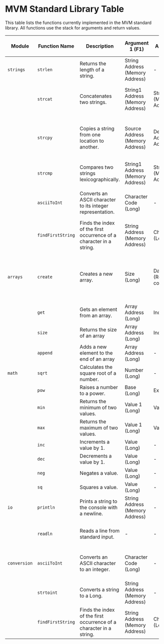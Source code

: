 # MVM Standard Library Table

This table lists the functions currently implemented in the MVM standard library. All functions use the stack for
arguments and return values.

| Module       | Function Name     | Description                                                         | Argument 1 (F1)                  | Argument 2 (F2)                      | Argument 3 (F3) | Return Value(s) (Stack)                      | Notes                                                                        |
|--------------|-------------------|---------------------------------------------------------------------|----------------------------------|--------------------------------------|-----------------|----------------------------------------------|------------------------------------------------------------------------------|
| `strings`    | `strlen`          | Returns the length of a string.                                     | String Address (Memory Address)  | -                                    | -               | Length (Long)                                | Excludes the null terminator.                                                |
|              | `strcat`          | Concatenates two strings.                                           | String1 Address (Memory Address) | String2 Address (Memory Address)     | -               | Concatenated String Address (Memory Address) | Allocates memory for the concatenated string.                                |
|              | `strcpy`          | Copies a string from one location to another.                       | Source Address (Memory Address)  | Destination Address (Memory Address) | -               | Destination Address (Memory Address)         | Allocates memory for the copied string. The source string remains unchanged. |
|              | `strcmp`          | Compares two strings lexicographically.                             | String1 Address (Memory Address) | String2 Address (Memory Address)     | -               | Result (0 or 1)                              | Returns 1 if strings are equal; 0 otherwise.                                 |
|              | `asciiToInt`      | Converts an ASCII character to its integer representation.          | Character Code (Long)            | -                                    | -               | Integer Value (Long)                         | Returns -1 if the input is not a valid ASCII character.                      |
|              | `findFirstString` | Finds the index of the first occurrence of a character in a string. | String Address (Memory Address)  | Character Code (Long)                | -               | Index (Long)                                 | Returns -1 if the character is not found.                                    |
| `arrays`     | `create`          | Creates a new array.                                                | Size (Long)                      | Data Type (RegisterDataType code)    | -               | Array Base Address (Long)                    | Data Type code: 0=Byte, 1=Short, 2=Int, 3=Long, 4=Float, 5=Double.           |
|              | `get`             | Gets an element from an array.                                      | Array Address (Long)             | Index (Long)                         | -               | Element Value (Long)                         | Performs bounds checking.                                                    |
|              | `size`            | Returns the size of an array                                        | Array Address (Long)             | Index (Long)                         | Value (Long)    | -                                            | Performs bounds checking.                                                    |
|              | `append`          | Adds a new element to the end of an array                           | Array Address (Long)             | -                                    | -               | Length (Long)                                | -                                                                            |
| `math`       | `sqrt`            | Calculates the square root of a number.                             | Number (Long)                    | -                                    | -               | Result (Long)                                | Returns 0 if the input is negative.                                          |
|              | `pow`             | Raises a number to a power.                                         | Base (Long)                      | Exponent (Long)                      | -               | Result (Long)                                | Returns 0 on error.                                                          |
|              | `min`             | Returns the minimum of two values.                                  | Value 1 (Long)                   | Value 2 (Long)                       | -               | Minimum Value (Long)                         | -                                                                            |
|              | `max`             | Returns the maximum of two values.                                  | Value 1 (Long)                   | Value 2 (Long)                       | -               | Maximum Value (Long)                         | -                                                                            |
|              | `inc`             | Increments a value by 1.                                            | Value (Long)                     | -                                    | -               | Incremented Value (Long)                     | -                                                                            |
|              | `dec`             | Decrements a value by 1.                                            | Value (Long)                     | -                                    | -               | Decremented Value (Long)                     | -                                                                            |
|              | `neg`             | Negates a value.                                                    | Value (Long)                     | -                                    | -               | Negated Value (Long)                         | -                                                                            |
|              | `sq`              | Squares a value.                                                    | Value (Long)                     | -                                    | -               | Squared Value (Long)                         | -                                                                            |
| `io`         | `println`         | Prints a string to the console with a newline.                      | String Address (Memory Address)  | -                                    | -               | -                                            | The string must be null-terminated.                                          |
|              | `readln`          | Reads a line from standard input.                                   | -                                | -                                    | -               | String Address (Memory Address)              | Allocates memory for the string.                                             |
| `conversion` | `asciiToInt`      | Converts an ASCII character to an integer.                          | Character Code (Long)            | -                                    | -               | Integer Value (Long)                         | Returns -1 if the input is not a valid ASCII character.                      |
|              | `strtoint`        | Converts a string to a Long.                                        | String Address (Memory Address)  | -                                    | -               | Integer Value (Long)                         | Returns 0 on error.                                                          |
|              | `findFirstString` | Finds the index of the first occurrence of a character in a string. | String Address (Memory Address)  | Character Code (Long)                | -               | Index (Long)                                 | Returns -1 if the character is not found.                                    |


